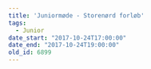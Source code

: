 ```yaml
---
title: 'Juniormøde - Storenørd forløb'
tags:
  - Junior
date_start: "2017-10-24T17:00:00"
date_end: "2017-10-24T19:00:00"
old_id: 6899
---
```


